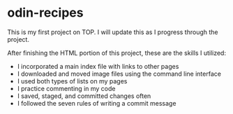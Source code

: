 # odin-recipes

This is my first project on TOP. I will update this as I progress through the project.

After finishing the HTML portion of this project, these are the skills I utilized:

- I incorporated a main index file with links to other pages
- I downloaded and moved image files using the command line interface
- I used both types of lists on my pages
- I practice commenting in my code
- I saved, staged, and committed changes often
- I followed the seven rules of writing a commit message
